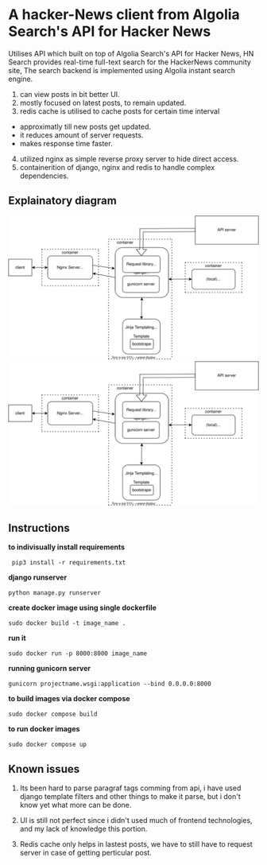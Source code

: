 # A hacker-News client from Algolia Search's API for Hacker News

Utilises API which built on top of Algolia Search's API for Hacker News,
HN Search provides real-time full-text search for the HackerNews community site,
The search backend is implemented using Algolia instant search engine.

1. can view posts in bit better UI.
2. mostly focused on latest posts, to remain updated.
3. redis cache is utilised to cache posts for certain time interval 
- approximatly till new posts get updated.
- it reduces amount of server requests.
- makes response time faster.
4. utilized nginx as simple reverse proxy server to hide direct access.
5. containerition of django, nginx and redis to handle complex dependencies.

## Explainatory diagram

![Alt text](./Diagram.svg)
<img src="./Diagram.svg">

## Instructions 

**to indivisually  install requirements**
```
 pip3 install -r requirements.txt
```
**django runserver**
```
python manage.py runserver
```
**create docker image using single dockerfile**
```
sudo docker build -t image_name .
```
**run it**
```
sudo docker run -p 8000:8000 image_name
```
**running gunicorn server**
```
gunicorn projectname.wsgi:application --bind 0.0.0.0:8000 
```
**to build images via docker compose**
```
sudo docker compose build
```
**to run docker images**
```
sudo docker compose up
```

## Known issues
1. Its been hard to parse paragraf tags comming from api, i have used django 
template filters and other things to make it parse, but i don't know yet
what more can be done.

2. UI is still not perfect since i didn't used much of frontend technologies,
and my lack of knowledge this portion.

3. Redis cache only helps in lastest posts, we have to still have to
request server in case of getting perticular post.